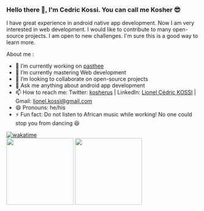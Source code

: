 ### Hello there 👋, I'm Cedric Kossi. You can call me Kosher 😎
I have great experience in android native app development. Now I am very interested in web development. I would like to contribute to many open-source projects. I am open to new challenges. I'm sure this is a good way to learn more.

About me :

- 🔭 I’m currently working on [pasthee](https://github.com/kosher9/pasthee)
- 🌱 I’m currently mastering Web development
- 👯 I’m looking to collaborate on open-source projects
- 💬 Ask me anything about android app development
- 📫 How to reach me: Twitter: [kosherus](https://twitter.com/kosherus) | LinkedIn: [Lionel Cédric KOSSI](https://www.linkedin.com/in/lionel-c%C3%A9dric-kossi-323042172/) | Gmail: lionel.kossi@gmail.com
- 😄 Pronouns: he/his
- ⚡ Fun fact: Do not listen to African music while working! No one could stop you from dancing 😆

[![wakatime](https://wakatime.com/badge/user/d168cb32-4df9-49b9-b40e-64082a3ecc28.svg)](https://wakatime.com/@d168cb32-4df9-49b9-b40e-64082a3ecc28)
</br>
<img src="https://github-readme-stats.vercel.app/api?username=kosher9&count_private=true&include_all_commits=true&layout=compact&theme=tokyonight" height="175"/>     <img src="https://github-readme-stats.vercel.app/api/top-langs/?username=kosher9&layout=compact&theme=tokyonight" height="175"/>

